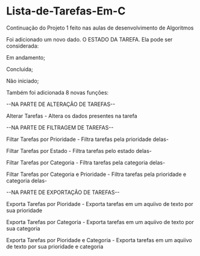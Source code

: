 # Lista-de-Tarefas-Em-C
Continuação do Projeto 1 feito nas aulas de desenvolvimento de Algoritmos

Foi adicionado um novo dado. O ESTADO DA TAREFA.
Ela pode ser considerada:

Em andamento;

Concluida;

Não iniciado;


Também foi adicionada 8 novas funções:


--NA PARTE DE ALTERAÇÃO DE TAREFAS--


Alterar Tarefas - Altera os dados presentes na tarefa


--NA PARTE DE FILTRAGEM DE TAREFAS--


Filtar Tarefas por Prioridade - Filtra tarefas pela prioridade delas-


Filtar Tarefas por Estado - Filtra tarefas pelo estado delas-


Filtar Tarefas por Categoria - Filtra tarefas pela categoria delas-


Filtar Tarefas por Categoria e Prioridade - Filtra tarefas pela prioridade e categoria delas-


--NA PARTE DE EXPORTAÇÃO DE TAREFAS--


Exporta Tarefas por Pioridade - Exporta tarefas em um aquiivo de texto por sua prioridade

Exporta Tarefas por Categoria - Exporta tarefas em um aquiivo de texto por sua categoria

Exporta Tarefas por Pioridade e Categoria - Exporta tarefas em um aquiivo de texto por sua prioridade e categoria
